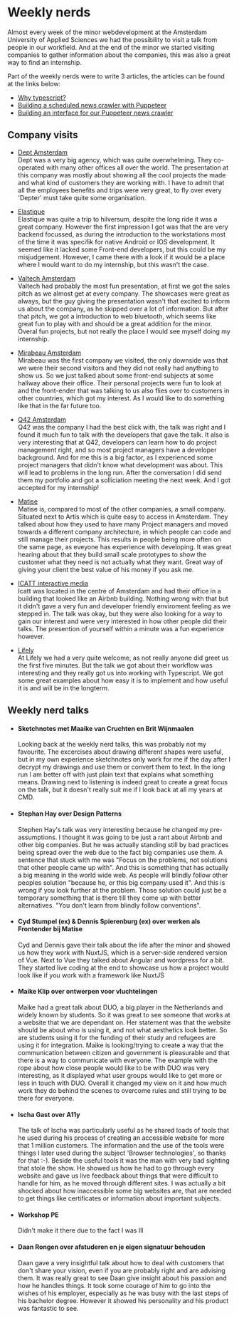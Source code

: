 # Weekly nerds

Almost every week of the minor webdevelopment at the Amsterdam University of Applied Sciences we had the possibility to visit a talk from people in our workfield. And at the end of the minor we started visiting companies to gather information about the companies, this was also a great way to find an internship.

Part of the weekly nerds were to write 3 articles, the articles can be found at the links below:

- [Why typescript?](https://medium.com/@timruiterkamp/typescript-for-an-interested-developer-c72aea979ce8)
- [Building a scheduled news crawler with Puppeteer](https://medium.com/@timruiterkamp/building-a-scheduled-news-crawler-with-puppeteer-d02a7919bdbe)
- [Building an interface for our Puppeteer news crawler](https://medium.com/@timruiterkamp/building-an-interface-for-our-scheduled-puppeteer-news-crawler-a93f9957f785)

## Company visits

- <a href="https://www.deptagency.com/nl-nl/">Dept Amsterdam</a>  
  Dept was a very big agency, which was quite overwhelming. They co-operated with many other offices all over the world. The presentation at this company was mostly about showing all the cool projects the made and what kind of customers they are working with. I have to admit that all the employees benefits and trips were very great, to fly over every 'Depter' must take quite some organisation.
- <a href="https://www.elastique.nl">Elastique</a>  
  Elastique was quite a trip to hilversum, despite the long ride it was a great company. However the first impression I got was that the are very backend focussed, as during the introduction to the workstations most of the time it was specifik for native Android or IOS development. It seemed like it lacked some Front-end developers, but this could be my misjudgement. However, I came there with a look if it would be a place where I would want to do my internship, but this wasn't the case.

- <a href="https://www.valtech.com/nl-nl/">Valtech Amsterdam</a>  
  Valtech had probably the most fun presentation, at first we got the sales pitch as we almost get at every company. The showcases were great as always, but the guy giving the presentation wasn't that excited to inform us about the company, as he skipped over a lot of information. But after that pitch, we got a introduction to web bluetooth, which seems like great fun to play with and should be a great addition for the minor. Overal fun projects, but not really the place I would see myself doing my internship.

- <a href="https://www.mirabeau.nl">Mirabeau Amsterdam</a>  
  Mirabeau was the first company we visited, the only downside was that we were their second visitors and they did not really had anything to show us. So we just talked about some front-end subjects at some hallway above their office. Their personal projects were fun to look at and the front-ender that was talking to us also flies over to customers in other countries, which got my interest. As I would like to do something like that in the far future too.

- <a href="https://www.q42.nl/">Q42 Amsterdam</a>  
  Q42 was the company I had the best click with, the talk was right and I found it much fun to talk with the developers that gave the talk. It also is very interesting that at Q42, developers can learn how to do project management right, and so most project managers have a developer background. And for me this is a big factor, as I experienced some project managers that didn't know what development was about. This will lead to problems in the long run. After the conversation I did send them my portfolio and got a solliciation meeting the next week. And I got accepted for my internship!

- <a href="https://www.matise.nl">Matise</a>  
  Matise is, compared to most of the other companies, a small company. Situated next to Artis which is quite easy to access in Amsterdam. They talked about how they used to have many Project managers and moved towards a different company architecture, in which people can code and still manage their projects. This results in people being more often on the same page, as eveyone has experience with developing. It was great hearing about that they build small scale prototypes to show the customer what they need is not actually what they want. Great way of giving your client the best value of his money if you ask me.

- <a href="https://www.icatt.nl">ICATT interactive media</a>  
  Icatt was located in the centre of Amsterdam and had their office in a building that looked like an Airbnb building. Nothing wrong with that but it didn't gave a very fun and developer friendly enviroment feeling as we stepped in. The talk was okay, but they were also looking for a way to gain our interest and were very interested in how other people did their talks. The presention of yourself within a minute was a fun experience however.

- <a href="https://lifely.nl">Lifely</a>  
  At Lifely we had a very quite welcome, as not really anyone did greet us the first five minutes. But the talk we got about their workflow was interesting and they really got us into working with Typescript. We got some great examples about how easy it is to implement and how useful it is and will be in the longterm.

## Weekly nerd talks

- #### Sketchnotes met Maaike van Cruchten en Brit Wijnmaalen
  Looking back at the weekly nerd talks, this was probably not my favourite. The excercises about drawing different shapes were useful, but in my own experience sketchnotes only work for me if the day after I decrypt my drawings and use them or convert them to text. In the long run I am better off with just plain text that explains what something means. Drawing next to listening is indeed great to create a great focus on the talk, but it doesn't really suit me if I look back at all my years at CMD.
- #### Stephan Hay over Design Patterns

  Stephen Hay's talk was very interesting because he changed my pre-assumptions. I thought it was going to be just a rant about Airbnb and other big companies. But he was actually standing still by bad practices being spread over the web due to the fact big companies use them. A sentence that stuck with me was "Focus on the problems, not solutions that other people came up with". And this is something that has actually a big meaning in the world wide web. As people will blindly follow other peoples solution "because he, or this big company used it". And this is wrong if you look further at the problem. Those solution could just be a temporary something that is there till they come up with better alternatives. "You don't learn from blindly follow conventions".

- #### Cyd Stumpel (ex) & Dennis Spierenburg (ex) over werken als Frontender bij Matise

  Cyd and Dennis gave their talk about the life after the minor and showed us how they work with NuxtJS, which is a server-side rendered version of Vue. Next to Vue they talked about Angular and wordpress for a bit. They started live coding at the end to showcase us how a project would look like if you work with a framework like NuxtJS

- #### Maike Klip over ontwerpen voor vluchtelingen
  Maike had a great talk about DUO, a big player in the Netherlands and widely known by students. So it was great to see someone that works at a website that we are dependant on. Her statement was that the website should be about who is using it, and not what aesthetics look better. So are students using it for the funding of their study and refugees are using it for integration.
  Maike is looking/trying to create a way that the communication between citizen and government is pleasurable and that there is a way to communicate with everyone. The example with the rope about how close people would like to be with DUO was very interesting, as it displayed what user groups would like to get more or less in touch with DUO. Overall it changed my view on it and how much work they do behind the scenes to overcome rules and still trying to be there for everyone.
- #### Ischa Gast over A11y
  The talk of Ischa was particularly useful as he shared loads of tools that he used during his process of creating an accessible website for more that 1 million customers. The information and the use of the tools were things I later used during the subject 'Browser technologies', so thanks for that :-). Beside the useful tools it was the man with very bad sighting that stole the show. He showed us how he had to go through every website and gave us live feedback about things that were difficult to handle for him, as he moved through different sites. I was actually a bit shocked about how inaccessible some big websites are, that are needed to get things like certificates or information about important subjects.
- #### Workshop PE
  Didn't make it there due to the fact I was Ill
- #### Daan Rongen over afstuderen en je eigen signatuur behouden
  Daan gave a very insightful talk about how to deal with customers that don't share your vision, even if you are probably right and are advising them. It was really great to see Daan give insight about his passion and how he handles things. It took some courage of him to go into the wishes of his employer, especially as he was busy with the last steps of his bachelor degree. However it showed his personality and his product was fantastic to see.
